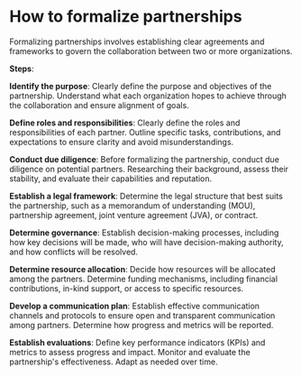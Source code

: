 # How to formalize partnerships

Formalizing partnerships involves establishing clear agreements and frameworks to govern the collaboration between two or more organizations.

**Steps**:

**Identify the purpose**: Clearly define the purpose and objectives of the partnership. Understand what each organization hopes to achieve through the collaboration and ensure alignment of goals.

**Define roles and responsibilities**: Clearly define the roles and responsibilities of each partner. Outline specific tasks, contributions, and expectations to ensure clarity and avoid misunderstandings.

**Conduct due diligence**: Before formalizing the partnership, conduct due diligence on potential partners. Researching their background, assess their stability, and evaluate their capabilities and reputation.

**Establish a legal framework**: Determine the legal structure that best suits the partnership, such as a memorandum of understanding (MOU), partnership agreement, joint venture agreement (JVA), or contract.

**Determine governance**: Establish decision-making processes, including how key decisions will be made, who will have decision-making authority, and how conflicts will be resolved.

**Determine resource allocation**: Decide how resources will be allocated among the partners. Determine funding mechanisms, including financial contributions, in-kind support, or access to specific resources.

**Develop a communication plan**: Establish effective communication channels and protocols to ensure open and transparent communication among partners. Determine how progress and metrics will be reported.

**Establish evaluations**: Define key performance indicators (KPIs) and metrics to assess progress and impact. Monitor and evaluate the partnership's effectiveness. Adapt as needed over time.
